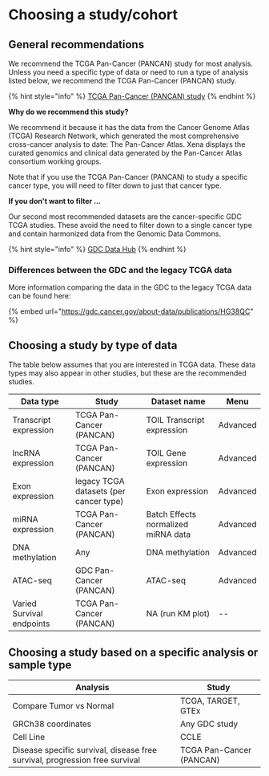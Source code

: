 # Choosing a study/cohort

## General recommendations

We recommend the TCGA Pan-Cancer (PANCAN) study for most analysis. Unless you need a specific type of data or need to run a type of analysis listed below, we recommend the TCGA Pan-Cancer (PANCAN) study.

{% hint style="info" %}
[TCGA Pan-Cancer (PANCAN) study](https://xenabrowser.net/?bookmark=282d192d37dff30390bfb9d78a668975)
{% endhint %}

**Why do we recommend this study?**

We recommend it because it has the data from the Cancer Genome Atlas (TCGA) Research Network, which generated the most comprehensive cross-cancer analysis to date: The Pan-Cancer Atlas. Xena displays the curated genomics and clinical data generated by the Pan-Cancer Atlas consortium working groups.

Note that if you use the TCGA Pan-Cancer (PANCAN) to study a specific cancer type, you will need to filter down to just that cancer type.

**If you don't want to filter ...**

Our second most recommended datasets are the cancer-specific GDC TCGA studies. These avoid the need to filter down to a single cancer type and contain harmonized data from the Genomic Data Commons.

{% hint style="info" %}
[GDC Data Hub](https://xenabrowser.net/datapages/?host=https%3A%2F%2Fgdc.xenahubs.net\&removeHub=https%3A%2F%2Fxena.treehouse.gi.ucsc.edu%3A443)
{% endhint %}

### Differences between the GDC and the legacy TCGA data

More information comparing the data in the GDC to the legacy TCGA data can be found here:

{% embed url="https://gdc.cancer.gov/about-data/publications/HG38QC" %}

## Choosing a study by type of data

The table below assumes that you are interested in TCGA data. These data types may also appear in other studies, but these are the recommended studies.&#x20;

| Data type                 | Study                                  | Dataset name                        | Menu     |
| ------------------------- | -------------------------------------- | ----------------------------------- | -------- |
| Transcript expression     | TCGA Pan-Cancer (PANCAN)               | TOIL Transcript expression          | Advanced |
| lncRNA expression         | TCGA Pan-Cancer (PANCAN)               | TOIL Gene expression                | Advanced |
| Exon expression           | legacy TCGA datasets (per cancer type) | Exon expression                     | Advanced |
| miRNA expression          | TCGA Pan-Cancer (PANCAN)               | Batch Effects normalized miRNA data | Advanced |
| DNA methylation           | Any                                    | DNA methylation                     | Advanced |
| ATAC-seq                  | GDC Pan-Cancer (PANCAN)                | ATAC-seq                            | Advanced |
| Varied Survival endpoints | TCGA Pan-Cancer (PANCAN)               | NA (run KM plot)                    | --       |

## Choosing a study based on a specific analysis or sample type

| Analysis                                                                    | Study                    |
| --------------------------------------------------------------------------- | ------------------------ |
| Compare Tumor vs Normal                                                     | TCGA, TARGET, GTEx       |
| GRCh38 coordinates                                                          | Any GDC study            |
| Cell Line                                                                   | CCLE                     |
| Disease specific survival, disease free survival, progression free survival | TCGA Pan-Cancer (PANCAN) |

